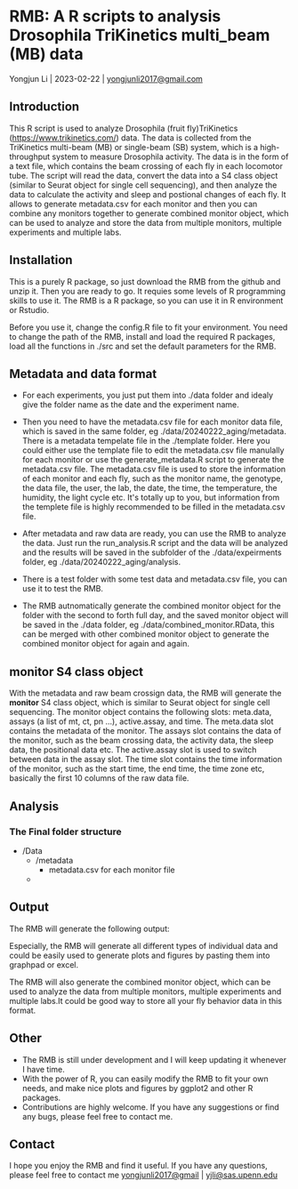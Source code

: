 # RMB: A R scripts to analysis Drosophila TriKinetics multi_beam (MB) data

Yongjun Li | 2023-02-22 | <yongjunli2017@gmail.com>

## Introduction

This R script is used to analyze Drosophila (fruit fly)TriKinetics (<https://www.trikinetics.com/>) data. The data is collected from the TriKinetics multi-beam (MB) or single-beam (SB) system, which is a high-throughput system to measure Drosophila activity. The data is in the form of a text file, which contains the beam crossing of each fly in each locomotor tube. The script will read the data, convert the data into a S4 class object (similar to Seurat object for single cell sequencing), and then analyze the data to calculate the activity and sleep and postional changes of each fly. It allows to generate metadata.csv for each monitor and then you can combine any monitors together to generate combined monitor object, which can be used to analyze and store the data from multiple monitors, multiple experiments and multiple labs.

## Installation

This is a purely R package, so just download the RMB from the github and unzip it. Then you are ready to go. It requies some levels of R programming skills to use it. The RMB is a R package, so you can use it in R environment or Rstudio.

Before you use it, change the config.R file to fit your environment. You need to change the path of the RMB, install and load the required R packages, load all the functions in ./src and set the default parameters for the RMB.

## Metadata and data format

- For each experiments, you just put them into ./data folder and idealy give the folder name as the date and the experiment name.

- Then you need to have the metadata.csv file for each monitor data file, which is saved in the same folder, eg ./data/20240222_aging/metadata. There is a metadata tempelate file in the ./template folder. Here you could either use the template file to edit the metadata.csv file manulally for each monitor or use the generate_metadata.R script to generate the metadata.csv file. The metadata.csv file is used to store the information of each monitor and each fly, such as the monitor name, the genotype, the data file, the user, the lab, the date, the time, the temperature, the humidity, the light cycle etc. It's totally up to you, but information from the templete file is highly recommended to be filled in the metadata.csv file.

- After metadata and raw data are ready, you can use the RMB to analyze the data. Just run the run_analysis.R script and the data will be analyzed and the results will be saved in the subfolder of the ./data/expeirments folder, eg ./data/20240222_aging/analysis.

- There is a test folder with some test data and metadata.csv file, you can use it to test the RMB.

- The RMB autnomatically generate the combined monitor object for the folder with the second to forth full day, and the saved monitor object will be saved in the ./data folder, eg ./data/combined_monitor.RData, this can be merged with other combined monitor object to generate the combined monitor object for again and again.

## monitor S4 class object

With the metadata and raw beam crossign data, the RMB will generate the **monitor** S4 class object, which is similar to Seurat object for single cell sequencing. The monitor object contains the following slots: meta.data, assays (a list of mt, ct, pn ...), active.assay, and time. The meta.data slot contains the metadata of the monitor. The assays slot contains the data of the monitor, such as the beam crossing data, the activity data, the sleep data, the positional data etc. The active.assay slot is used to switch between data in the assay slot. The time slot contains the time information of the monitor, such as the start time, the end time, the time zone etc, basically the first 10 columns of the raw data file.

## Analysis

### The Final folder structure

- /Data
  - /metadata
    - metadata.csv for each monitor file
  - 



## Output

The RMB will generate the following output:

Especially, the RMB will generate all different types of  individual data and could be easily used to generate plots and figures by pasting them into graphpad or excel.

The RMB will also generate the combined monitor object, which can be used to analyze the data from multiple monitors, multiple experiments and multiple labs.It could be good way to store all your fly behavior data in this format.

## Other

- The RMB is still under development and I will keep updating it whenever I have time.
- With the power of R, you can easily modify the RMB to fit your own needs, and make nice plots and figures by ggplot2 and other R packages.
- Contributions are highly welcome. If you have any suggestions or find any bugs, please feel free to contact me.

## Contact

I hope you enjoy the RMB and find it useful. If you have any questions, please feel free to contact me <yongjunli2017@gmail> | <yjli@sas.upenn.edu>
